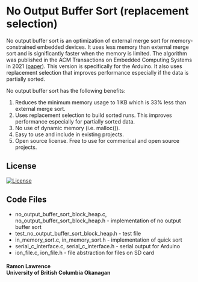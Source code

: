 # No Output Buffer Sort (replacement selection)

No output buffer sort is an optimization of external merge sort for memory-constrained embedded devices. It uses less memory than external merge sort and is significantly faster when the memory is limited. The algorithm was published in the ACM Transactions on Embedded Computing Systems in 2021 ([paper](https://dl.acm.org/doi/10.1145/3446976)). This version is specifically for the Arduino. It also uses replacement selection that improves performance especially if the data is partially sorted.

No output buffer sort  has the following benefits:

1. Reduces the minimum memory usage to 1 KB which is 33% less than external merge sort.
2. Uses replacement selection to build sorted runs. This improves performance especially for partially sorted data.
3. No use of dynamic memory (i.e. malloc()). 
4. Easy to use and include in existing projects. 
5. Open source license. Free to use for commerical and open source projects.

## License
[![License](https://img.shields.io/badge/License-BSD%203--Clause-blue.svg)](https://opensource.org/licenses/BSD-3-Clause)

## Code Files

* no_output_buffer_sort_block_heap.c, no_output_buffer_sort_block_heap.h - implementation of no output buffer sort
* test_no_output_buffer_sort_block_heap.h - test file
* in_memory_sort.c, in_memory_sort.h - implementation of quick sort
* serial_c_interface.c, serial_c_interface.h - serial output for Arduino
* ion_file.c, ion_file.h - file abstraction for files on SD card

#### Ramon Lawrence<br>University of British Columbia Okanagan

